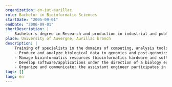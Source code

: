 ```yaml
---
organization: en-iut-aurillac
role: Bachelor in Bioinformatic Sciences
startDate: "2005-09-01"
endDate: "2006-09-01"
shortDescription: |
    Bachelor's degree in Research and production in industrial and public sectors related to biotechnologies, genomics (functional and structural), pharmacology, biology, medical and veterinary analyses, scientific police...
place: University of Auvergne, Aurillac branch
description: |
    Training of specialists in the domains of computing, analysis tools and modeling dedicated to biology in order to:
    - Produce and analyze biological data in genomics and post-genomics (transcriptome, proteome, metabolome, etc.) and extract relevant information from data from high-throughput techniques (DNA biochips, etc.).
    - Manage bioinformatics resources (bioinformatics hardware and software, internet, intranet, online databases, etc.).
    - Develop software/applications under the direction of a biology executive or researcher (custom bioinformatics applications, software chaining, Human-Machine interface, etc.).
    - Organize and communicate: the assistant engineer participates in the team work, exchanges scientific and technical information.
tags: []
lang: en
---
```








